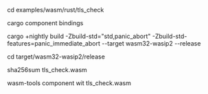 cd examples/wasm/rust/tls_check

cargo component bindings

cargo +nightly build -Zbuild-std="std,panic_abort" -Zbuild-std-features=panic_immediate_abort --target wasm32-wasip2 --release

cd target/wasm32-wasip2/release


sha256sum tls_check.wasm

wasm-tools component wit tls_check.wasm